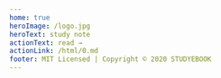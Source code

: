 ```yaml
---
home: true
heroImage: /logo.jpg
heroText: study note
actionText: read → 
actionLink: /html/0.md
footer: MIT Licensed | Copyright © 2020 STUDYEBOOK
---
```


